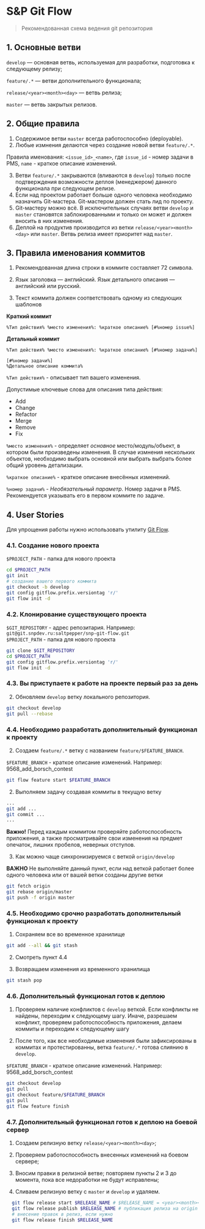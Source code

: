 # S&P Git Flow
> Рекомендованная схема ведения git репозитория



## 1. Основные ветви

`develop` — основная ветвь, используемая для разработки, подготовка к следующему
релизу;

`feature/.*` — ветви дополнительного функционала;

`release/<year><month><day>` — ветвь релиза;

`master` — ветвь закрытых релизов.

## 2. Общие правила

1. Содержимое ветви `master` всегда работоспособно (deployable).
2. Любые измнения делаются через создание новой ветви `feature/.*`.

Правила именования: `<issue_id>_<name>`, где `issue_id` - номер задачи в PMS,
`name` - краткое описание изменений.

3. Ветви `feature/.*` закрываются (вливаются в `develop`) только после 
подтверждения возможности деплоя (менеджером) данного функционала при следующем 
релизе.
4. Если над проектом работает больше одного человека необходимо назначить 
Git-мастера. Git-мастером должен стать лид по проекту.
5. Git-мастеру можно всё. В исключительных случаях ветви `develop` и `master` 
становятся заблокированными и только он может и должен вносить в них изменения.
6. Деплой на продуктив производится из ветки `release/<year><month><day>` 
или `master`. Ветвь релиза имеет приоритет над `master`.

## 3. Правила именования коммитов

1. Рекомендованная длина строки в коммите составляет 72 символа.  

2. Язык заголовка — английский. 
Язык детального описания — английский или русский.

3. Текст коммита должен соответствовать одному из следующих шаблонов

**Краткий коммит**
```
%Тип действия% %место изменения%: %краткое описание% [#%номер issue%]
```

**Детальный коммит**
```
%Тип действия% %место изменения%: %краткое описание% [#%номер задачи%]

[#%номер задачи%]
%Детальное описание коммита%
```

`%Тип действия%` - описывает тип вашего изменения.

Допустимые ключевые слова для описания типа действия:

  - Add
  - Change
  - Refactor
  - Merge
  - Remove
  - Fix

`%место изменения%` - определяет *основное* место/модуль/объект, в котором были 
произведены изменения. В случае измнения нескольких объектов, необходимо 
  выбрать основной или выбрать выбрать более общий уровень детализации.

`%краткое описание%` - краткое описание внесённых изменений.

`%номер задачи%` - *Необязательный параметр*. Номер задачи в PMS. Рекомендуется
указывать его в первом коммите по задаче.

## 4. User Stories

Для упрощения работы нужно использовать утилиту [Git
Flow](http://danielkummer.github.io/git-flow-cheatsheet/index.ru_RU.html). 

### 4.1. Создание нового проекта

  `$PROJECT_PATH` - папка для нового проекта

  ```bash
  cd $PROJECT_PATH
  git init
  # создание вашего первого коммита
  git checkout -b develop
  git config gitflow.prefix.versiontag 'r/'
  git flow init -d
  ```

### 4.2. Клонирование существующего проекта

  `$GIT_REPOSITORY` - адрес репозитария. Например: `git@git.snpdev.ru:saltpepper/snp-git-flow.git`  
  `$PROJECT_PATH` - папка для нового проекта

  ```bash
  git clone $GIT_REPOSITORY
  cd $PROJECT_PATH
  git config gitflow.prefix.versiontag 'r/'
  git flow init -d
  ```

### 4.3. Вы приступаете к работе на проекте первый раз за день

  2. Обновляем `develop` ветку локального репозитория.

  ```bash
  git checkout develop
  git pull --rebase
  ```

### 4.4. Необходимо разработать дополнительный функционал к проекту

  2. Создаем `feature/.*` ветку с названием `feature/$FEATURE_BRANCH`.

  `$FEATURE_BRANCH` - краткое описание изменений. Например: 
  9568_add_borsch_contest

  ```bash
  git flow feature start $FEATURE_BRANCH
  ```

  2. Выполняем задачу создавая коммиты в текущую ветку

  ```bash
  ...
  git add ...
  git commit ...
  ...
  ```
  **Важно!**
  Перед каждым коммитом проверяйте работоспособность приложения, а также
  просматривайте свои изменения на предмет опечаток, лишних пробелов, неверных
  отступов.

  3. Как можно чаще синхронизируемся с веткой `origin/develop`

  **ВАЖНО**
  Не выполняйте данный пункт, если над веткой работает более одного человека 
  или от вашей ветки созданы другие ветки
  
  ```bash
  git fetch origin
  git rebase origin/master
  git push -f origin master
  ```

### 4.5. Необходимо **срочно** разработать дополнительный функционал к проекту

  1. Сохраняем все во временное хранилище

  ```bash
  git add --all && git stash
  ```

  2. Смотреть пункт 4.4

  3. Возвращаем изменения из временного хранилища

  ```bash
  git stash pop
  ```

### 4.6. Дополнительный функционал готов к деплою

  1. Проверяем наличие конфликтов с `develop` веткой. Если конфликты не найдены,
  переходим к следующему шагу. 
  Иначе, разрешаем конфликт, проверяем работоспособность приложения, делаем 
  коммиты и переходим к следующему шагу

  2. После того, как все необходимые изменения были зафиксированы в коммитах и
  протестированны, ветка `feature/.*` готова слиянию в `develop`.

  `$FEATURE_BRANCH` - краткое описание изменений. Например: 9568_add_borsch_contest

  ```bash
  git checkout develop
  git pull
  git checkout feature/$FEATURE_BRANCH
  git pull
  git flow feature finish
  ```

### 4.7. Дополнительный функционал готов к деплою на боевой сервер

  1. Создаем релизную ветку `release/<year><month><day>`;
  
  2. Проверяем работоспособность внесенных изменений на боевом сервере;
  
  3. Вносим правки в релизной ветве; повторяем пункты 2 и 3 до момента, пока все
  недоработки не будут исправлены;
  
  4. Сливаем релизную ветку с `master` и `develop` и удаляем.
```bash
  git flow release start $RELEASE_NAME # $RELEASE_NAME = <year><month><day>
  git flow release publish $RELEASE_NAME # публикация релиза на origin 
  # внесение правок в релиз, если нужно
  git flow release finish $RELEASE_NAME
```
 
